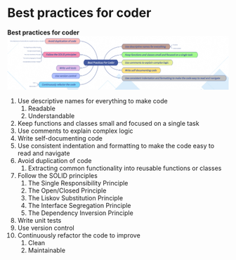 # Best practices for coder


<!--more-->
**Best practices for coder**
![Best practices for coder](/images/Best-Practices-For-Coder.jpg "Best practices for coder")

1. Use descriptive names for everything to make code
    1. Readable
    1. Understandable
1. Keep functions and classes small and focused on a single task
1. Use comments to explain complex logic
1. Write self-documenting code
1. Use consistent indentation and formatting to make the code easy to read and navigate
1. Avoid duplication of code
    1. Extracting common functionality into reusable functions or classes
1. Follow the SOLID principles
    1. The Single Responsibility Principle
    1. The Open/Closed Principle
    1. The Liskov Substitution Principle
    1. The Interface Segregation Principle
    1. The Dependency Inversion Principle
1. Write unit tests
1. Use version control
1. Continuously refactor the code to improve
    1. Clean
    1. Maintainable
